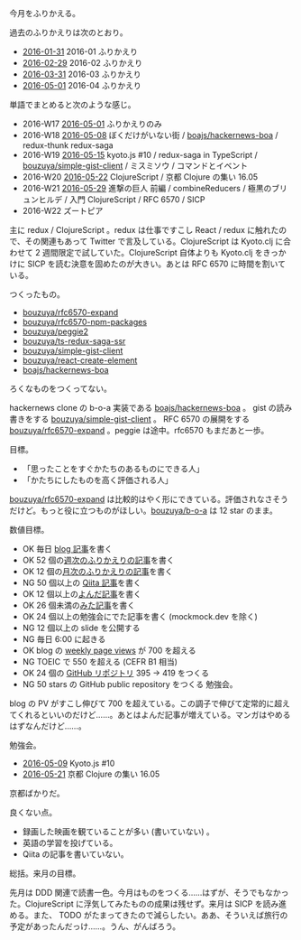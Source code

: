 今月をふりかえる。

過去のふりかえりは次のとおり。

- [2016-01-31][] 2016-01 ふりかえり
- [2016-02-29][] 2016-02 ふりかえり
- [2016-03-31][] 2016-03 ふりかえり
- [2016-05-01][] 2016-04 ふりかえり

単語でまとめると次のような感じ。

- 2016-W17 [2016-05-01][] ふりかえりのみ
- 2016-W18 [2016-05-08][] ぼくだけがいない街 /  [boajs/hackernews-boa][] / redux-thunk redux-saga
- 2016-W19 [2016-05-15][] kyoto.js #10 / redux-saga in TypeScript / [bouzuya/simple-gist-client][] / ミスミソウ / コマンドとイベント
- 2016-W20 [2016-05-22][] ClojureScript / 京都 Clojure の集い 16.05
- 2016-W21 [2016-05-29][] 進撃の巨人 前編 / combineReducers / 極黒のブリュンヒルデ / 入門 ClojureScript / RFC 6570 / SICP
- 2016-W22 ズートピア

主に redux / ClojureScript 。redux は仕事ですこし React / redux に触れたので、その関連もあって Twitter で言及している。ClojureScript は Kyoto.clj に合わせて 2 週間限定で試していた。ClojureScript 自体よりも Kyoto.clj をきっかけに SICP を読む決意を固めたのが大きい。あとは RFC 6570 に時間を割いている。

つくったもの。

- [bouzuya/rfc6570-expand][]
- [bouzuya/rfc6570-npm-packages][]
- [bouzuya/peggie2][]
- [bouzuya/ts-redux-saga-ssr][]
- [bouzuya/simple-gist-client][]
- [bouzuya/react-create-element][]
- [boajs/hackernews-boa][]

ろくなものをつくってない。

hackernews clone の b-o-a 実装である [boajs/hackernews-boa][] 。 gist の読み書きをする [bouzuya/simple-gist-client][] 。 RFC 6570 の展開をする [bouzuya/rfc6570-expand][] 。peggie は途中。rfc6570 もまだあと一歩。

目標。

- 「思ったことをすぐかたちのあるものにできる人」
- 「かたちにしたものを高く評価される人」

[bouzuya/rfc6570-expand][] は比較的はやく形にできている。評価されなさそうだけど。もっと役に立つものがほしい。[bouzuya/b-o-a][] は 12 star のまま。

数値目標。

- OK 毎日 [blog 記事](http://graph.hatena.ne.jp/bouzuya/bbn-entries-all/)を書く
- OK 52 個の[週次のふりかえりの記事](http://graph.hatena.ne.jp/bouzuya/bbn-entries-weekly-report/)を書く
- OK 12 個の[月次のふりかえりの記事](http://graph.hatena.ne.jp/bouzuya/bbn-entries-monthly-report/)を書く
- NG 50 個以上の [Qiita 記事](http://graph.hatena.ne.jp/bouzuya/qiita-items/)を書く
- OK 12 個以上の[よんだ記事](http://graph.hatena.ne.jp/bouzuya/bbn-entries-book/)を書く
- OK 26 個未満の[みた記事](http://graph.hatena.ne.jp/bouzuya/bbn-entries-movie/)を書く
- OK 24 個以上の勉強会にでた記事を書く (mockmock.dev を除く)
- NG 12 個以上の slide を公開する
- NG 毎日 6:00 に起きる
- OK blog の [weekly page views](http://graph.hatena.ne.jp/bouzuya/weekly-pageviews/)  が 700 を超える
- NG TOEIC で 550 を超える (CEFR B1 相当)
- OK 24 個の [GitHub リポジトリ](http://graph.hatena.ne.jp/bouzuya/GitHub%20Public%20Repos/) 395 → 419 をつくる
- NG 50 stars の GitHub public repository をつくる
勉強会。

blog の PV がすこし伸びて 700 を超えている。この調子で伸びて定常的に超えてくれるといいのだけど……。あとはよんだ記事が増えている。マンガはやめるはずなんだけど……。

勉強会。

- [2016-05-09][] Kyoto.js #10
- [2016-05-21][] 京都 Clojure の集い 16.05

京都ばかりだ。

良くない点。

- 録画した映画を観ていることが多い (書いていない) 。
- 英語の学習を投げている。
- Qiita の記事を書いていない。

総括。来月の目標。

先月は DDD 関連で読書一色。今月はものをつくる……はずが、そうでもなかった。ClojureScript に浮気してみたものの成果は残せず。来月は SICP を読み進める。また、 TODO がたまってきたので減らしたい。ああ、そういえば旅行の予定があったんだっけ……。うん、がんばろう。

[2016-01-31]: https://blog.bouzuya.net/2016/01/31/
[2016-02-29]: https://blog.bouzuya.net/2016/02/29/
[2016-03-31]: https://blog.bouzuya.net/2016/03/31/
[2016-05-01]: https://blog.bouzuya.net/2016/05/01/
[2016-05-08]: https://blog.bouzuya.net/2016/05/08/
[2016-05-09]: https://blog.bouzuya.net/2016/05/09/
[2016-05-15]: https://blog.bouzuya.net/2016/05/15/
[2016-05-21]: https://blog.bouzuya.net/2016/05/21/
[2016-05-22]: https://blog.bouzuya.net/2016/05/22/
[2016-05-29]: https://blog.bouzuya.net/2016/05/29/
[boajs/hackernews-boa]: https://github.com/boajs/hackernews-boa
[bouzuya/b-o-a]: https://github.com/bouzuya/b-o-a
[bouzuya/peggie2]: https://github.com/bouzuya/peggie2
[bouzuya/react-create-element]: https://github.com/bouzuya/react-create-element
[bouzuya/rfc6570-expand]: https://github.com/bouzuya/rfc6570-expand
[bouzuya/rfc6570-npm-packages]: https://github.com/bouzuya/rfc6570-npm-packages
[bouzuya/simple-gist-client]: https://github.com/bouzuya/simple-gist-client
[bouzuya/ts-redux-saga-ssr]: https://github.com/bouzuya/ts-redux-saga-ssr
